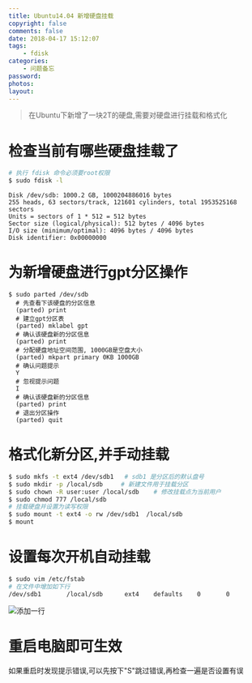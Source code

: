 ```yaml
---
title: Ubuntu14.04 新增硬盘挂载
copyright: false
comments: false
date: 2018-04-17 15:12:07
tags:
    - fdisk
categories:
    - 问题备忘
password:
photos:
layout:
---
```


> 在Ubuntu下新增了一块2T的硬盘,需要对硬盘进行挂载和格式化

# 检查当前有哪些硬盘挂载了
```bash
# 执行 fdisk 命令必须要root权限
$ sudo fdisk -l
```

<!--more-->

```
Disk /dev/sdb: 1000.2 GB, 1000204886016 bytes
255 heads, 63 sectors/track, 121601 cylinders, total 1953525168 sectors
Units = sectors of 1 * 512 = 512 bytes
Sector size (logical/physical): 512 bytes / 4096 bytes
I/O size (minimum/optimal): 4096 bytes / 4096 bytes
Disk identifier: 0x00000000
```

# 为新增硬盘进行gpt分区操作
```
$ sudo parted /dev/sdb
  # 先查看下该硬盘的分区信息
  (parted) print
  # 建立gpt分区表
  (parted) mklabel gpt
  # 确认该硬盘新的分区信息
  (parted) print
  # 分配硬盘地址空间范围, 1000GB是空盘大小
  (parted) mkpart primary 0KB 1000GB
  # 确认问题提示
  Y
  # 忽视提示问题
  I
  # 确认该硬盘新的分区信息
  (parted) print
  # 退出分区操作
  (parted) quit
```

# 格式化新分区,并手动挂载
```bash
$ sudo mkfs -t ext4 /dev/sdb1   # sdb1 是分区后的默认盘号
$ sudo mkdir -p /local/sdb     # 新建文件用于挂载分区
$ sudo chown -R user:user /local/sdb    # 修改挂载点为当前用户
$ sudo chmod 777 /local/sdb
# 挂载硬盘并设置为读写权限
$ sudo mount -t ext4 -o rw /dev/sdb1  /local/sdb
$ mount
```

# 设置每次开机自动挂载
```bash
$ sudo vim /etc/fstab
# 在文件中增加如下行 
/dev/sdb1       /local/sdb      ext4    defaults    0       0   
```

![添加一行](http://p6spipky2.bkt.clouddn.com/qcczone/180417/0KABEfC9AK.png?imageslim)

# 重启电脑即可生效
如果重启时发现提示错误,可以先按下"S"跳过错误,再检查一遍是否设置有误